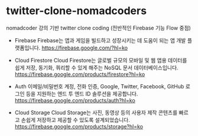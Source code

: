 # twitter-clone-nomadcoders
nomadcoder 강의 기반 twitter clone coding (전반적인 Firebase 기능 Flow 중점)


- Firebase
Firebase는 앱과 게임을 빌드하고 성장시키는 데 도움이 되는 앱 개발 플랫폼입니다.
https://firebase.google.com/?hl=ko

- Cloud Firestore
Cloud Firestore는 글로벌 규모의 모바일 및 웹 앱용 데이터를 쉽게 저장, 동기화, 쿼리할 수 있게 해주는 NoSQL 문서 데이터베이스입니다.
https://firebase.google.com/products/firestore?hl=ko

- Auth
이메일/비밀번호 계정, 전화 인증, Google, Twitter, Facebook, GitHub 로그인 등을 지원하는 엔드 투 엔드 ID 솔루션을 제공합니다.
https://firebase.google.com/products/auth?hl=ko

- Cloud Storage
Cloud Storage는 사진, 동영상 등의 사용자 제작 콘텐츠를 빠르고 손쉽게 저장하고 제공할 수 있도록 설계되었습니다.
https://firebase.google.com/products/storage?hl=ko